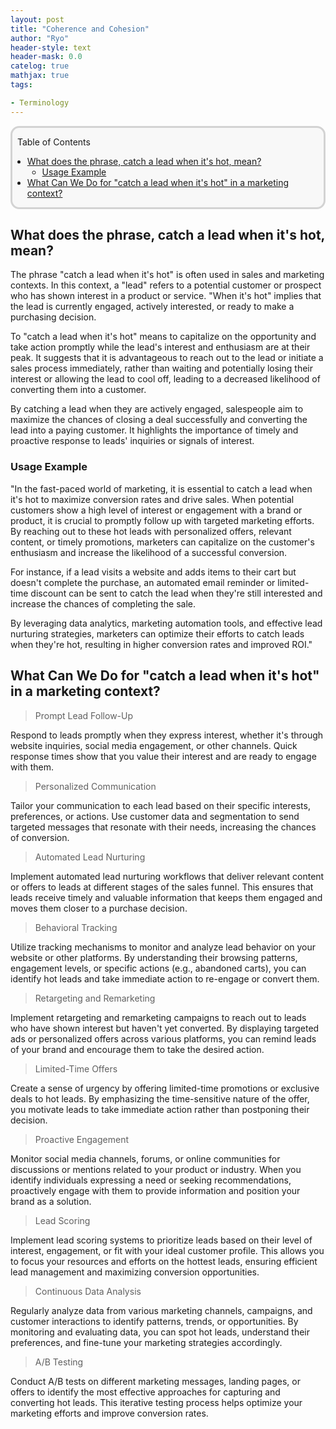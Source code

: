 ```yaml
---
layout: post
title: "Coherence and Cohesion"
author: "Ryo"
header-style: text
header-mask: 0.0
catelog: true
mathjax: true
tags:

- Terminology
---
```


<div style='border-radius: 1em; border-style:solid; border-color:#D3D3D3; background-color:#F8F8F8'>
<p class="h4">&nbsp;&nbsp;Table of Contents</p>
<!-- START doctoc generated TOC please keep comment here to allow auto update -->
<!-- DON'T EDIT THIS SECTION, INSTEAD RE-RUN doctoc TO UPDATE -->

- [What does the phrase, catch a lead when it's hot, mean?](#what-does-the-phrase-catch-a-lead-when-its-hot-mean)
  - [Usage Example](#usage-example)
- [What Can We Do for "catch a lead when it's hot" in a marketing context?](#what-can-we-do-for-catch-a-lead-when-its-hot-in-a-marketing-context)

<!-- END doctoc generated TOC please keep comment here to allow auto update -->

</div>

## What does the phrase, catch a lead when it's hot, mean?

The phrase "catch a lead when it's hot" is often used in sales and marketing contexts. In this context, a "lead" refers to a potential customer or prospect who has shown interest in a product or service. "When it's hot" implies that the lead is currently engaged, actively interested, or ready to make a purchasing decision.

To "catch a lead when it's hot" means to capitalize on the opportunity and take action promptly while the lead's interest and enthusiasm are at their peak. It suggests that it is advantageous to reach out to the lead or initiate a sales process immediately, rather than waiting and potentially losing their interest or allowing the lead to cool off, leading to a decreased likelihood of converting them into a customer.

By catching a lead when they are actively engaged, salespeople aim to maximize the chances of closing a deal successfully and converting the lead into a paying customer. It highlights the importance of timely and proactive response to leads' inquiries or signals of interest.

### Usage Example

"In the fast-paced world of marketing, it is essential to catch a lead when it's hot to maximize conversion rates and drive sales. When potential customers show a high level of interest or engagement with a brand or product, it is crucial to promptly follow up with targeted marketing efforts. By reaching out to these hot leads with personalized offers, relevant content, or timely promotions, marketers can capitalize on the customer's enthusiasm and increase the likelihood of a successful conversion. 

For instance, if a lead visits a website and adds items to their cart but doesn't complete the purchase, an automated email reminder or limited-time discount can be sent to catch the lead when they're still interested and increase the chances of completing the sale. 

By leveraging data analytics, marketing automation tools, and effective lead nurturing strategies, marketers can optimize their efforts to catch leads when they're hot, resulting in higher conversion rates and improved ROI."

## What Can We Do for "catch a lead when it's hot" in a marketing context?

> Prompt Lead Follow-Up

Respond to leads promptly when they express interest, whether it's through website inquiries, social media engagement, or other channels. Quick response times show that you value their interest and are ready to engage with them.

> Personalized Communication

Tailor your communication to each lead based on their specific interests, preferences, or actions. Use customer data and segmentation to send targeted messages that resonate with their needs, increasing the chances of conversion.

> Automated Lead Nurturing

Implement automated lead nurturing workflows that deliver relevant content or offers to leads at different stages of the sales funnel. This ensures that leads receive timely and valuable information that keeps them engaged and moves them closer to a purchase decision.

> Behavioral Tracking

Utilize tracking mechanisms to monitor and analyze lead behavior on your website or other platforms. By understanding their browsing patterns, engagement levels, or specific actions (e.g., abandoned carts), you can identify hot leads and take immediate action to re-engage or convert them.

> Retargeting and Remarketing

Implement retargeting and remarketing campaigns to reach out to leads who have shown interest but haven't yet converted. By displaying targeted ads or personalized offers across various platforms, you can remind leads of your brand and encourage them to take the desired action.

> Limited-Time Offers

Create a sense of urgency by offering limited-time promotions or exclusive deals to hot leads. By emphasizing the time-sensitive nature of the offer, you motivate leads to take immediate action rather than postponing their decision.

> Proactive Engagement

Monitor social media channels, forums, or online communities for discussions or mentions related to your product or industry. When you identify individuals expressing a need or seeking recommendations, proactively engage with them to provide information and position your brand as a solution.

> Lead Scoring

Implement lead scoring systems to prioritize leads based on their level of interest, engagement, or fit with your ideal customer profile. This allows you to focus your resources and efforts on the hottest leads, ensuring efficient lead management and maximizing conversion opportunities.

> Continuous Data Analysis

Regularly analyze data from various marketing channels, campaigns, and customer interactions to identify patterns, trends, or opportunities. By monitoring and evaluating data, you can spot hot leads, understand their preferences, and fine-tune your marketing strategies accordingly.

> A/B Testing

Conduct A/B tests on different marketing messages, landing pages, or offers to identify the most effective approaches for capturing and converting hot leads. This iterative testing process helps optimize your marketing efforts and improve conversion rates.
